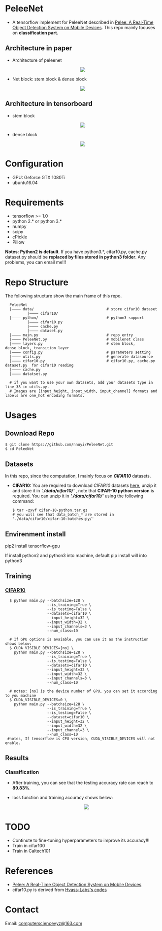 # PeleeNet
  - A tensorflow implement for PeleeNet described in [Pelee: A Real-Time Object Detection System on Mobile Devices](https://arxiv.org/pdf/1804.06882.pdf). This repo mainly focuses on **classification part**.

## Architecture in paper
  - Architecture of peleenet
  
  <p align='center'><img src='./figure/architecture_peleenet_classification.png'/></p>
  
  - Net block: stem block & dense block
  
  <p align='center'><img src='./figure/net_block.png'/></p>

## Architecture in tensorboard
  - stem block
  <p align='center'><img src='./figure/stem_block.png'/></p>
  
  - dense block
  <p align='center'><img src='./figure/dense_block.png'/></p>
  
# Configuration
  - GPU: Geforce GTX 1080Ti
  - ubuntu16.04

# Requirements
  - tensorflow >= 1.0
  - python 2.* or python 3.*
  - numpy
  - scipy
  - cPickle
  - Pillow
  
  **Notes**: **Python2 is default**. If you have python3.*, cifar10.py, cache.py dataset.py should be **replaced by files stored in python3 folder**. Any problems, you can email me!!!
  
# Repo Structure
  The following structure show the main frame of this repo.
  
```text
  PeleeNet
  |———— data/                                 # store cifar10 dataset
          |———— cifar10/
  |———— python/                               # python3 support
          |———— cifar10.py              
          |———— cache.py
          |———— dataset.py
  |———— main.py                               # repo entry
  |———— PeleeNet.py                           # mobilenet class
  |———— layers.py                             # stem block, dense_block, transition_layer
  |———— config.py                             # parameters setting
  |———— utils.py                              # generate datasource
  |———— cifar10.py                            # cifar10.py, cache.py dataset.py  for cifar10 reading
  |———— cache.py
  |———— datatset.py
  
  # if you want to use your own datasets, add your datasets type in line 38 in utils.py. 
  # Images are [input_height, input_width, input_channel] formats and labels are one_hot encoding formats.
```

# Usages
## Download Repo
    $ git clone https://github.com/nnuyi/PeleeNet.git
    $ cd PeleeNet

## Datasets
  In this repo, since the computation, I mainly focus on ***CIFAR10*** datasets.
  
  - **CIFAR10:** You are required to download *CIFAR10* datasets [here](https://www.cs.toronto.edu/~kriz/cifar.html), unzip it and store it in ***'./data/cifar10/'*** , note that **CIFAR-10 python version** is required. You can unzip it in ***'./data/cifar10/'*** using the following command:
  
        $ tar -zxvf cifar-10-python.tar.gz
        # you will see that data_batch_* are stored in './data/cifar10/cifar-10-batches-py/'
  
## Envirenment install
   pip2 install tensorflow-gpu 
   
   If install python2 and python3 into machine, default pip install will into python3

## Training
### [CIFAR10](https://www.cs.toronto.edu/~kriz/cifar.html)

      $ python main.py --batchsize=128 \
                       --is_training=True \
                       --is_testing=False \ 
                       --datasets=cifar10 \
                       --input_height=32 \
                       --input_width=32 \
                       --input_channels=3 \
                       --num_class=10
      
      # If GPU options is avaiable, you can use it as the instruction shows below:
      $ CUDA_VISIBLE_DEVICES=[no] \
        python main.py --batchsize=128 \
                       --is_training=True \
                       --is_testing=False \ 
                       --datasets=cifar10 \
                       --input_height=32 \
                       --input_width=32 \
                       --input_channels=3 \
                       --num_class=10
      
      # notes: [no] is the device number of GPU, you can set it according to you machine
      $ CUDA_VISIBLE_DEVICES=0 \
        python main.py --batchsize=128 \
                       --is_training=True \
                       --is_testing=False \ 
                       --dataset=cifar10 \
                       --input_height=32 \
                       --input_width=32 \
                       --input_channel=3 \
                       --num_class=10
     #notes, If tensorflow is CPU version, CUDA_VISIBLE_DEVICES will not enable.
     
## Results
### Classification
  - After training, you can see that the testing accuracy rate can reach to **89.83%**.
  - loss function and training accuracy shows below:
    
    <p align='center'><img src='./figure/loss_and_accuracy.png'/></p>

# TODO
  - Continute to fine-tuning hyperparameters to improve its accuracy!!!
  - Train in cifar100
  - Train in Caltech101

# References
  - [Pelee: A Real-Time Object Detection System on Mobile Devices](https://arxiv.org/pdf/1804.06882.pdf)
  - cifar10.py is derived from [Hvass-Labs's codes](https://github.com/Hvass-Labs/TensorFlow-Tutorials)

# Contact
  Email: computerscienceyyz@163.com
